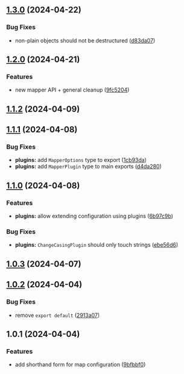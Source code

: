 

## [1.3.0](https://github.com/Four-Lights-NL/mapper/compare/v1.2.0...v1.3.0) (2024-04-22)


### Bug Fixes

* non-plain objects should not be destructured ([d83da07](https://github.com/Four-Lights-NL/mapper/commit/d83da07ba2984a624b18f399faada911e9ff23c4))

## [1.2.0](https://github.com/Four-Lights-NL/mapper/compare/v1.1.2...v1.2.0) (2024-04-21)


### Features

* new mapper API + general cleanup ([9fc5204](https://github.com/Four-Lights-NL/mapper/commit/9fc52049d66373eb33bc87318c62b33dbfb7f124))

## [1.1.2](https://github.com/Four-Lights-NL/mapper/compare/v1.1.1...v1.1.2) (2024-04-09)

## [1.1.1](https://github.com/Four-Lights-NL/mapper/compare/v1.1.0...v1.1.1) (2024-04-08)


### Bug Fixes

* **plugins:** add `MapperOptions` type to export ([1cb93da](https://github.com/Four-Lights-NL/mapper/commit/1cb93dadaaf970dcdc467033caba23c75b892a77))
* **plugins:** add `MapperPlugin` type to main exports ([d4da280](https://github.com/Four-Lights-NL/mapper/commit/d4da2809fa4c1eac4beb8311b5c87d33b93a49a5))

## [1.1.0](https://github.com/Four-Lights-NL/mapper/compare/v1.0.3...v1.1.0) (2024-04-08)


### Features

* **plugins:** allow extending configuration using plugins ([6b97c9b](https://github.com/Four-Lights-NL/mapper/commit/6b97c9be72c27147712b97997e2c9dd051a17a84))


### Bug Fixes

* **plugins:** `ChangeCasingPlugin` should only touch strings ([ebe56d6](https://github.com/Four-Lights-NL/mapper/commit/ebe56d6b7540200da5e5b7b15f42d03713ac4165))

## [1.0.3](https://github.com/Four-Lights-NL/mapper/compare/v1.0.2...v1.0.3) (2024-04-07)

## [1.0.2](https://github.com/Four-Lights-NL/mapper/compare/v1.0.1...v1.0.2) (2024-04-04)


### Bug Fixes

* remove `export default` ([2913a07](https://github.com/Four-Lights-NL/mapper/commit/2913a0756bbb48d34fe20dd33f6817240febed80))

## 1.0.1 (2024-04-04)


### Features

* add shorthand form for map configuration ([9bfbbf0](https://github.com/Four-Lights-NL/mapper/commit/9bfbbf0c3f293ff6392f423b6f32d4345eeb55a8))
